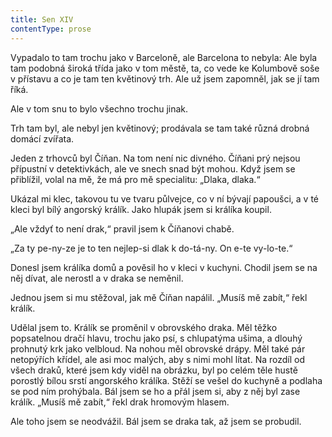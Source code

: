 ```yaml
---
title: Sen XIV
contentType: prose
---
```


Vypadalo to tam trochu jako v Barceloně, ale Barcelona to nebyla: Ale byla tam podobná široká třída jako v tom městě, ta, co vede ke Kolumbově soše v přístavu a co je tam ten květinový trh. Ale už jsem zapomněl, jak se jí tam říká.

Ale v tom snu to bylo všechno trochu jinak.

Trh tam byl, ale nebyl jen květinový; prodávala se tam také různá drobná domácí zvířata.

Jeden z trhovců byl Číňan. Na tom není nic divného. Číňani prý nejsou přípustní v detektivkách, ale ve snech snad být mohou. Když jsem se přiblížil, volal na mě, že má pro mě specialitu: „Dlaka, dlaka.“

Ukázal mi klec, takovou tu ve tvaru půlvejce, co v ní bývají papoušci, a v té kleci byl bílý angorský králík. Jako hlupák jsem si králíka koupil.

„Ale vždyť to není drak,“ pravil jsem k Číňanovi chabě.

„Za ty pe-ny-ze je to ten nejlep-si dlak k do-tá-ny. On e-te vy-lo-te.“

Donesl jsem králíka domů a pověsil ho v kleci v kuchyni. Chodil jsem se na něj dívat, ale nerostl a v draka se neměnil.

Jednou jsem si mu stěžoval, jak mě Číňan napálil. „Musíš mě zabít,“ řekl králík.

Udělal jsem to. Králík se proměnil v obrovského draka. Měl těžko popsatelnou dračí hlavu, trochu jako psí, s chlupatýma ušima, a dlouhý prohnutý krk jako velbloud. Na nohou měl obrovské drápy. Měl také pár netopýřích křídel, ale asi moc malých, aby s nimi mohl lítat. Na rozdíl od všech draků, které jsem kdy viděl na obrázku, byl po celém těle hustě porostlý bílou srstí angorského králíka. Stěží se vešel do kuchyně a podlaha se pod ním prohýbala. Bál jsem se ho a přál jsem si, aby z něj byl zase králík. „Musíš mě zabít,“ řekl drak hromovým hlasem.

Ale toho jsem se neodvážil. Bál jsem se draka tak, až jsem se probudil.
